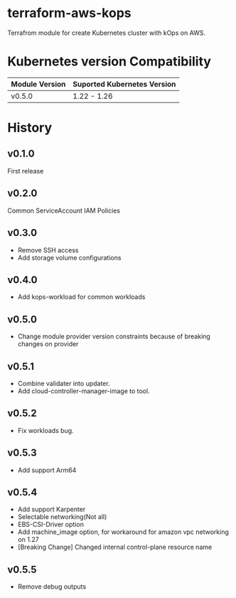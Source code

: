 # terraform-aws-kops
Terrafrom module for create Kubernetes cluster with kOps on AWS.

# Kubernetes version Compatibility
| Module Version | Suported Kubernetes Version |
|---|---|
|v0.5.0|1.22 - 1.26|

# History
## v0.1.0
First release

## v0.2.0
Common ServiceAccount IAM Policies

## v0.3.0
- Remove SSH access
- Add storage volume configurations

## v0.4.0
- Add kops-workload for common workloads

## v0.5.0
- Change module provider version constraints because of breaking changes on provider

## v0.5.1
- Combine validater into updater.
- Add cloud-controller-manager-image to tool.

## v0.5.2
- Fix workloads bug.

## v0.5.3
- Add support Arm64

## v0.5.4
- Add support Karpenter
- Selectable networking(Not all)
- EBS-CSI-Driver option
- Add machine_image option, for workaround for amazon vpc networking on 1.27
- [Breaking Change] Changed internal control-plane resource name

## v0.5.5
- Remove debug outputs
